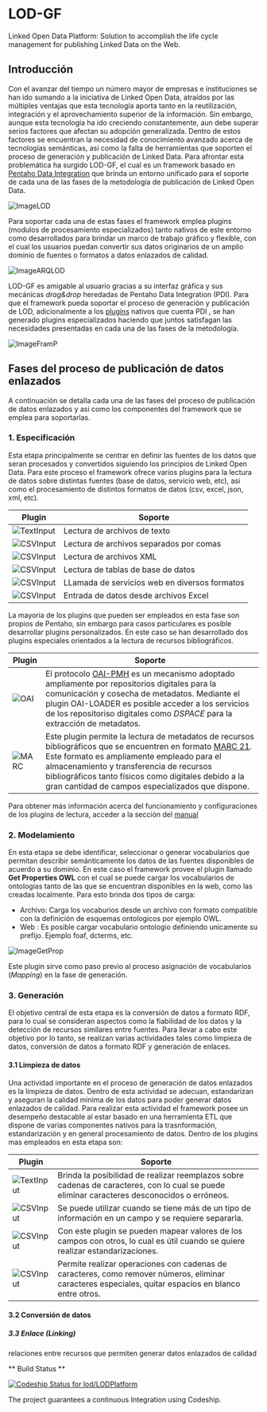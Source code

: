 
# LOD-GF #

Linked Open Data Platform: Solution to accomplish the life cycle management for publishing Linked Data on the Web.

## Introducción ##

Con el avanzar del tiempo un número  mayor de empresas e instituciones se han ido sumando a la iniciativa de Linked Open Data, atraídos  por las múltiples ventajas que esta tecnología aporta tanto en la reutilización, integración  y  el aprovechamiento superior de la información. Sin embargo, aunque esta tecnología ha ido creciendo constantemente, aun debe superar serios factores que afectan su adopción generalizada. Dentro de estos factores se encuentran la necesidad de conocimiento avanzado acerca de tecnologías semánticas, así como la falta de herramientas que soporten el proceso de generación y publicación de Linked Data. Para afrontar esta problemática ha surgido LOD-GF,  el cual es un framework basado en [Pentaho Data Integration](http://community.pentaho.com/projects/data-integration/) que brinda un entorno unificado para el soporte de cada una de las fases de la  metodología de publicación de Linked Open Data.

![ImageLOD](./Images/MLOD.png?style=centerme)



Para soportar cada una de estas fases el framework emplea plugins (modulos de procesamiento especializados) tanto nativos de este entorno  como desarrollados para brindar  un marco de trabajo gráfico y flexible, con el cual los usuarios puedan convertir sus datos originarios de  un amplio dominio de fuentes o  formatos a datos enlazados de calidad.


![ImageARQLOD](./Images/MPLUG.png?style=centerme)
                                                


LOD-GF es  amigable al usuario gracias a su interfaz gráfica y sus mecánicas *drag&drop* heredadas de Pentaho Data Integration (PDI). 
Para que el framework  pueda soportar el proceso de generación y publicación de LOD, adicionalmente a los [plugins](http://wiki.pentaho.com/display/EAI/Pentaho+Data+Integration+Steps)  nativos que cuenta PDI , se han generado  plugins especializados haciendo que juntos satisfagan las necesidades presentadas en cada una de las fases de la metodología. 

 ![ImageFramP](./Images/LODGENERALV.png?style=centerme)
 



## Fases del proceso de publicación de datos enlazados ##

A continuación se detalla cada una de las fases del proceso de publicación de datos enlazados y asi como los componentes del framework que se emplea para soportarlas.

### 1. Especificación ###
Esta etapa principalmente se centrar en definir las fuentes de los datos que seran  procesados y convertidos siguiendo los principios de Linked Open Data. Para este proceso el framework ofrece varios  plugins para la lectura de datos sobre distintas fuentes (base de datos, servicio web, etc), asi como el procesamiento de  distintos formatos  de datos (csv, excel, json, xml, etc). 

| Plugin  | Soporte |
|---------|----------|
|  ![TextInput](./Images/TextInput.PNG?style=centermetab)   | Lectura de archivos de texto   |
|  ![CSVInput](./Images/CSVInput.PNG?style=centermetab)     | Lectura de archivos separados por comas    |
|  ![CSVInput](./Images/XMLInput2.PNG?style=centermetab2)     | Lectura de archivos XML    |
|  ![CSVInput](./Images/TableInput.PNG?style=centermetab)   | Lectura de tablas de base de datos    |
|  ![CSVInput](./Images/HTTPInput.PNG?style=centermetab)    | LLamada de servicios web en diversos formatos    |
|  ![CSVInput](./Images/ExcelInput.PNG?style=centermetab2)  | Entrada de datos desde archivos Excel    |






La mayoria de los plugins que pueden ser empleados en esta fase son propios de Pentaho, sin embargo para casos particulares es posible desarrollar plugins personalizados. En este caso se han desarrollado dos plugins especiales orientados a la lectura de  recursos bibliográficos.

| Plugin  | Soporte |
|---------|----------|
|  ![OAI](./Images/OAI.PNG?style=centermetab3)   | El protocolo  [OAI-PMH](https://www.openarchives.org/pmh/) es un mecanismo adoptado ampliamente por repositorios digitales para la comunicación y cosecha de metadatos. Mediante el plugin OAI-LOADER es posible acceder a los servicios de los repositoriso digitales como *DSPACE* para la extracción de metadatos.   |
|  ![MARC](./Images/Marc21.PNG?style=centermetab4)     | Este plugin permite la lectura de metadatos de recursos bibliográficos que se encuentren en  formato [MARC 21](https://www.loc.gov/marc/bibliographic/ecbdspa.html). Este formato es ampliamente empleado para el almacenamiento y transferencia de recursos bibliográficos tanto físicos como digitales debido a la gran cantidad de campos especializados que dispone.    |


Para obtener más información acerca del funcionamiento y configuraciones de los plugins de lectura, acceder a la sección del [manual](./Especificación.md)


### 2. Modelamiento ###

En esta etapa se debe identificar, seleccionar o generar vocabularios que permitan describir semánticamente los datos de las fuentes disponibles de acuerdo a su dominio. En este caso el framework provee el plugin llamado **Get Properties OWL** con el cual se puede cargar los vocabularios de ontologias tanto de las que se encuentran disponibles en la web, como las creadas localmente. Para esto brinda dos tipos de carga: 
 - Archivo:  Carga los vocaburios desde un archivo con formato compatible con la definición de esquemas ontologicos por ejemplo OWL.
 - Web : Es posible cargar vocabulario ontologio  definiendo unicamente su prefijo. Ejemplo foaf, dcterms, etc.
 
![ImageGetProp](./Images/GetProp.PNG?style=centerme)
 
Este plugin sirve como paso previo al proceso  asignación de vocabularios  (*Mapping*) en la fase de generación.

### 3. Generación  ###

El objetivo central de esta etapa es la conversión de datos a formato RDF, para lo cual se  consideran aspectos como la fiabilidad de los datos y la detección de recursos similares entre fuentes. Para llevar a cabo este objetivo por lo tanto, se realizan varias actividades tales  como limpieza de datos, conversión de datos a formato RDF y generación de enlaces.

####  3.1 Limpieza de datos ####
Una actividad importante en el proceso de generación de datos enlazados es la limpieza de datos. Dentro de esta actividad se adecuan, estandarizan y aseguran la calidad minima de los datos para poder generar datos enlazados de calidad. Para realizar esta actividad el framework posee un desempeño destacable al estar basado en una herramienta ETL que dispone de varias componentes nativos para la trasnformación, estandarización y en general procesamiento de datos. Dentro de los plugins mas empleados en esta etapa son:


| Plugin  | Soporte |
|---------|----------|
|  ![TextInput](./Images/ReplaceSt.png?style=centermetab3)   | Brinda la posibilidad de realizar reemplazos sobre cadenas de caracteres, con lo cual se puede eliminar caracteres desconocidos o erróneos.   |
|  ![CSVInput](./Images/SplitF.png?style=centermetab3)     | Se puede utilizar cuando se tiene más de un tipo de información en un campo y se requiere separarla.   |
|  ![CSVInput](./Images/ValueM.png?style=centermetab3)     | Con este plugin se pueden mapear valores de los campos con otros, lo cual es útil cuando se quiere realizar estandarizaciones.    |
|  ![CSVInput](./Images/StringOP.png?style=centermetab3)   | Permite realizar operaciones con cadenas de caracteres, como remover números, eliminar caracteres especiales, quitar espacios en blanco entre otros.   |



  
####  3.2 Conversión de datos ####
  
#####  3.3 Enlace (Linking)  ####

relaciones entre recursos que permiten generar datos enlazados de calidad

** Build Status **

[ ![Codeship Status for lod/LODPlatform](https://codeship.com/projects/f70d1860-b628-0132-afb1-32912015c090/status?branch=master)](https://codeship.com/projects/70968)


The project guarantees a continuous Integration using Codeship.
